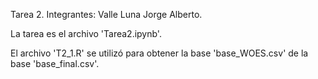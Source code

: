 Tarea 2.  Integrantes: Valle Luna Jorge Alberto.

La tarea es el archivo 'Tarea2.ipynb'. 

El archivo 'T2_1.R' se utilizó para obtener la base 'base_WOES.csv' de  la base 'base_final.csv'.
